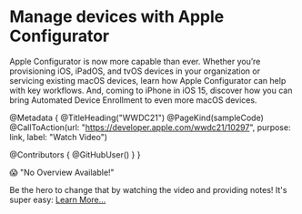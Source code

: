# Manage devices with Apple Configurator

Apple Configurator is now more capable than ever. Whether you’re provisioning iOS, iPadOS, and tvOS devices in your organization or servicing existing macOS devices, learn how Apple Configurator can help with key workflows. And, coming to iPhone in iOS 15, discover how you can bring Automated Device Enrollment to even more macOS devices.

@Metadata {
   @TitleHeading("WWDC21")
   @PageKind(sampleCode)
   @CallToAction(url: "https://developer.apple.com/wwdc21/10297", purpose: link, label: "Watch Video")

   @Contributors {
      @GitHubUser(<replace this with your GitHub handle>)
   }
}

😱 "No Overview Available!"

Be the hero to change that by watching the video and providing notes! It's super easy:
 [Learn More…](https://wwdcnotes.github.io/WWDCNotes/documentation/wwdcnotes/contributing)
